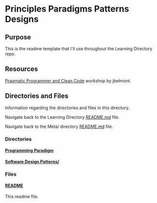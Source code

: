 # Principles Paradigms Patterns Designs

## Purpose

This is the readme template that I'll use throughout the Learning Directory repo.

## Resources

[Pragmatic Programmer and Clean Code](https://github.com/jbelmont/pragmatic-programmer-and-clean-code-workshop) workshop by jbelmont.

## Directories and Files

Information regarding the directories and files in this directory.

<!-- Navigate back to the [parent_readme_file/ README.md](../README.md) -->

Navigate back to the Learning Directory [README.md](../README.md) file.

Navigate back to the Meta/ directory [README.md](../Meta/README.md) file.

### Directories

#### [Programming Paradigm](./ProgrammingParadigm/)

#### [Software Design Patterns/](./SoftwareDesignPatterns/)

### Files

#### [README](./README.md)

This readme file.
